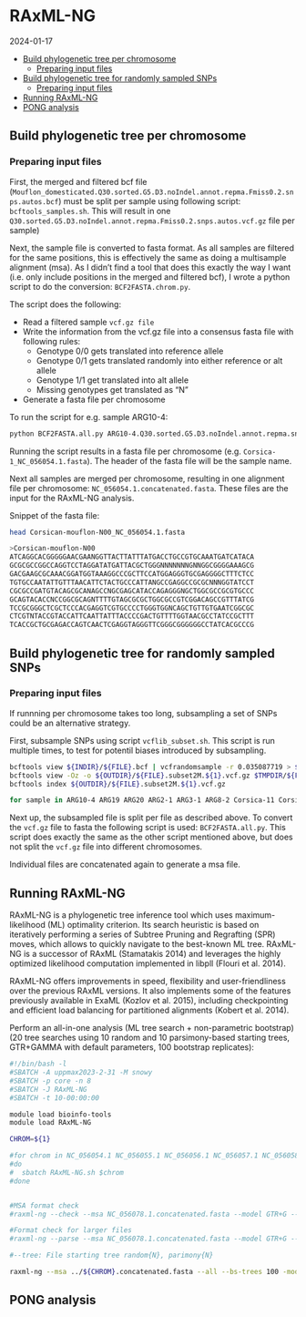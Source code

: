RAxML-NG
================
2024-01-17

- [Build phylogenetic tree per
  chromosome](#build-phylogenetic-tree-per-chromosome)
  - [Preparing input files](#preparing-input-files)
- [Build phylogenetic tree for randomly sampled
  SNPs](#build-phylogenetic-tree-for-randomly-sampled-snps)
  - [Preparing input files](#preparing-input-files-1)
- [Running RAxML-NG](#running-raxml-ng)
- [PONG analysis](#pong-analysis)

## Build phylogenetic tree per chromosome

### Preparing input files

First, the merged and filtered bcf file
(`Mouflon_domesticated.Q30.sorted.G5.D3.noIndel.annot.repma.Fmiss0.2.snps.autos.bcf`)
must be split per sample using following script: `bcftools_samples.sh`.
This will result in one
`Q30.sorted.G5.D3.noIndel.annot.repma.Fmiss0.2.snps.autos.vcf.gz` file
per sample)

Next, the sample file is converted to fasta format. As all samples are
filtered for the same positions, this is effectively the same as doing a
multisample alignment (msa). As I didn’t find a tool that does this
exactly the way I want (i.e. only include positions in the merged and
filtered bcf), I wrote a python script to do the conversion:
`BCF2FASTA.chrom.py`.  

The script does the following:  

- Read a filtered sample `vcf.gz file`  
- Write the information from the vcf.gz file into a consensus fasta file
  with following rules:  
  - Genotype 0/0 gets translated into reference allele  
  - Genotype 0/1 gets translated randomly into either reference or alt
    allele  
  - Genotype 1/1 get translated into alt allele  
  - Missing genotypes get translated as “N”  
- Generate a fasta file per chromosome

To run the script for e.g. sample ARG10-4:

``` bash
python BCF2FASTA.all.py ARG10-4.Q30.sorted.G5.D3.noIndel.annot.repma.snps.autos.Fmiss0.1.subset2M.1.vcf.gz ARG10-4
```

Running the script results in a fasta file per chromosome
(e.g. `Corsica-1_NC_056054.1.fasta`). The header of the fasta file will
be the sample name.

Next all samples are merged per chromosome, resulting in one alignment
file per chromosome: `NC_056054.1.concatenated.fasta`. These files are
the input for the RAxML-NG analysis.

Snippet of the fasta file:

``` bash
head Corsican-mouflon-N00_NC_056054.1.fasta 

>Corsican-mouflon-N00
ATCAGGCACGGGGGAACGAANGGTTACTTATTTATGACCTGCCGTGCAAATGATCATACA
GCGCGCCGGCCAGGTCCTAGGATATGATTACGCTGGGNNNNNNNGNNGGCGGGGAAAGCG
GACGAAGCGCAAACGGATGGTAAAGGCCCGCTTCCATGGAGGGTGCGAGGGGCTTTCTCC
TGTGCCAATATTGTTTAACATTCTACTGCCCATTANGCCGAGGCCGCGCNNNGGTATCCT
CGCGCCGATGTACAGCGCANAGCCNGCGAGCATACCAGAGGGNGCTGGCGCCGCGTGCCC
GCAGTACACCNCCGGCGCAGNTTTTGTAGCGCGCTGGCGCCGTCGGACAGCCGTTTATCG
TCCGCGGGCTCGCTCCCACGAGGTCGTGCCCCTGGGTGGNCAGCTGTTGTGAATCGGCGC
CTCGTNTACCGTACCATTCAATTATTTACCCCGACTGTTTTGGTAACGCCTATCCGCTTT
TCACCGCTGCGAGACCAGTCAACTCGAGGTAGGGTTCGGGCGGGGGGCCTATCACGCCCG
```

## Build phylogenetic tree for randomly sampled SNPs

### Preparing input files

If runnning per chromosome takes too long, subsampling a set of SNPs
could be an alternative strategy.

First, subsample SNPs using script `vcflib_subset.sh`. This script is
run multiple times, to test for potentil biases introduced by
subsampling.

``` bash
bcftools view ${INDIR}/${FILE}.bcf | vcfrandomsample -r 0.035087719 > $TMPDIR/${FILE}.subset2M.${1}.vcf
bcftools view -Oz -o ${OUTDIR}/${FILE}.subset2M.${1}.vcf.gz $TMPDIR/${FILE}.subset2M.${1}.vcf
bcftools index ${OUTDIR}/${FILE}.subset2M.${1}.vcf.gz
```

``` bash
for sample in ARG10-4 ARG19 ARG20 ARG2-1 ARG3-1 ARG8-2 Corsica-11 Corsica-7 Corsica-F1 Corsica-M1 Corsican-mouflon-N00 Corsican-Mouflon-N43 Corsican-mouflon-N47 Corsican-mouflon-N76 Corsican-mouflon-N77 Corsican-mouflon-N83 Corsican-mouflon-N85 Corsican-mouflon-N90 Corsican-mouflon-N96 Corsican-mouflon-N97 cym002 cym003 cym004 cym006 cym007 cym008 cym009 cym011 cym012 Montes-1 Montes-2 Montes-3 Montes-4 Montes-5 Montes-6 Ogliastra-11 Ogliastra-12 Ogliastra-13 Ogliastra-14 Ogliastra-15 Ogliastra-18 Ogliastra-19 Ogliastra-1 Ogliastra-3 Ogliastra-4 Ogliastra-6 Ogliastra-9 MUF1 MUF2-1 MUF3-1 OGA018 KR15 SH20 YZ.11 BAT_IOSW_r1 Ogliastra-17 Altamurana_SRR12396902 Altamurana_SRR12396903 Awassi_SRR11657624 Awassi_SRR501872 Awassi_SRR501890 Awassi_SRR501893 Bighorn_SRR16036485 Bighorn_SRR16036486 Bighorn_SRR16036488 Bighorn_SRR16036489 Bighorn_SRR16036516 Bighorn_SRR2418288 Castellana_SRR501883 Castellana_SRR501904 Churra_SRR501848 Churra_SRR501909 Dman_ERR277069 Dman_ERR277070 Dman_ERR277072 Dman_ERR283423 Dman_ERR283429 Dman_ERR318904 Dorset_SRR19144758 Finnsheep_SRR11657546 Finnsheep_SRR11657547 Finnsheep_SRR11657549 Finnsheep_SRR11657550 Finnsheep_SRR11657551 Finnsheep_SRR11657552 Gotland_SRR11657694 Gotland_SRR11657695 Gotland_SRR11657696 Gotland_SRR11657698 Gotland_SRR11657699 Gotland_SRR11657700 Karakas_SRR501849 Karakas_SRR501886 Laucane_SRR501850 Laucane_SRR501851 Merino_SRR11657662 Merino_SRR11657672 Merino_SRR5991165 Merino_SRR5991255 Merino_SRR5991344 Merino_SRR5991463 Norduz_SRR501869 Norduz_SRR501888 Ojalada_SRR501900 Ojalada_SRR501911 Ossimi_SRR12396862 Ossimi_SRR12396863 Ouessant_SRR11657536 Ouessant_SRR11657540 Ouessant_SRR11657541 Ouessant_SRR11657720 Ouessant_SRR11657722 PagIsland_SRR12396860 PagIsland_SRR12396864 PagIsland_SRR12396915 Rambouillet_SRR6305143 Romney_SRR12396925 Romney_SRR12396992 Romney_SRR19144935 Romney_SRR19144964 Romney_SRR501859 Sakiz_SRR501843 Sakiz_SRR501878 Salz_SRR501841 Salz_SRR501842 ScottishBlackface_ERR9577158 ScottishBlackface_ERR9577159 ScottishBlackface_ERR9577160 ScottishBlackface_ERR9616773 ScottishBlackface_ERR9616779 ScottishBlackface_SRR501844 Texel_ERR9577152 Texel_ERR9577161 Texel_ERR9577162 Texel_ERR9577163 Texel_SRR19144927 Timahdite_ERR234302 Timahdite_ERR234303 Timahdite_ERR234313 Timahdite_ERR234317 Timahdite_ERR246146 Timahdite_ERR246150 SuffolkBlackface_SAMN05216769 SuffolkBlackface_SAMN05216770 SuffolkBlackface_SAMN05216771 SuffolkBlackface_SAMN05216772 SuffolkBlackface_SAMN05216773 SuffolkBlackface_SAMN05216776 Dorset_SAMN05216720 Dorset_SAMN05216721 Dorset_SAMN05216724 Dorset_SAMN05216725 Dorset_SAMN05216728 Rambouillet_SAMN05216750 Rambouillet_SAMN05216751 Rambouillet_SAMN05216753 Rambouillet_SAMN05216755 Rambouillet_SAMN05216757 266 267 271 272 NeraSheep-183-F NeraSheep-227-D NeraSheep-227-F NeraSheep-435-F NeraSheep-450-F NeraSheep-450-SO NeraSheep-ISEDDU-SO NeraSheep-P252 NeraSheep-P435 SardaSheep-1 SardaSheep-2 SardaSheep-3 SardaSheep-4 SardaSheep-5 SardaSheep-6; do sbatch /proj/snic2020-2-10/private/Analyses/marianne/PROJECTS/EuropeanMouflon/SCRIPTS/bcftools_sample.sh $sample 1; done
```

Next up, the subsampled file is split per file as described above. To
convert the `vcf.gz` file to fasta the following script is used:
`BCF2FASTA.all.py`. This script does exactly the same as the other
script mentioned above, but does not split the `vcf.gz` file into
different chromosomes.

Individual files are concatenated again to generate a msa file.

## Running RAxML-NG

RAxML-NG is a phylogenetic tree inference tool which uses
maximum-likelihood (ML) optimality criterion. Its search heuristic is
based on iteratively performing a series of Subtree Pruning and
Regrafting (SPR) moves, which allows to quickly navigate to the
best-known ML tree. RAxML-NG is a successor of RAxML (Stamatakis 2014)
and leverages the highly optimized likelihood computation implemented in
libpll (Flouri et al. 2014).

RAxML-NG offers improvements in speed, flexibility and user-friendliness
over the previous RAxML versions. It also implements some of the
features previously available in ExaML (Kozlov et al. 2015), including
checkpointing and efficient load balancing for partitioned alignments
(Kobert et al. 2014).

Perform an all-in-one analysis (ML tree search + non-parametric
bootstrap) (20 tree searches using 10 random and 10 parsimony-based
starting trees, GTR+GAMMA with default parameters, 100 bootstrap
replicates):

``` bash
#!/bin/bash -l
#SBATCH -A uppmax2023-2-31 -M snowy
#SBATCH -p core -n 8
#SBATCH -J RAxML-NG
#SBATCH -t 10-00:00:00

module load bioinfo-tools
module load RAxML-NG

CHROM=${1}

#for chrom in NC_056054.1 NC_056055.1 NC_056056.1 NC_056057.1 NC_056058.1 NC_056059.1 NC_056060.1 NC_056061.1 NC_056062.1 NC_056063.1 NC_056064.1 NC_056065.1 NC_056066.1 NC_056067.1 NC_056068.1 NC_056069.1 NC_056070.1 NC_056071.1 NC_056072.1 NC_056073.1 NC_056074.1 NC_056075.1 NC_056076.1 NC_056077.1 NC_056078.1 NC_056079.1
#do
#  sbatch RAxML-NG.sh $chrom
#done


#MSA format check
#raxml-ng --check --msa NC_056078.1.concatenated.fasta --model GTR+G --prefix T1

#Format check for larger files
#raxml-ng --parse --msa NC_056078.1.concatenated.fasta --model GTR+G --prefix T2

#--tree: File starting tree random{N}, parimony{N}

raxml-ng --msa ../${CHROM}.concatenated.fasta --all --bs-trees 100 -model GTR+G --prefix ${CHROM} --outgroup BAT_IOSW_r1 --threads 8 --seed 2
```

## PONG analysis
